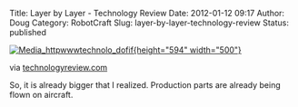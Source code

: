 Title: Layer by Layer - Technology Review
Date: 2012-01-12 09:17
Author: Doug
Category: RobotCraft
Slug: layer-by-layer-technology-review
Status: published

[![Media_httpwwwtechnolo_dofif](http://getfile0.posterous.com/getfile/files.posterous.com/littleideas/JfcfiuuFpfdqHpFisjknzgECtCwqaCsAymIGemqrGuInbjqhpbfIGGrAjGaf/media_httpwwwtechnolo_dofif.jpg.scaled500.jpg){height="594" width="500"}](http://getfile9.posterous.com/getfile/files.posterous.com/littleideas/JfcfiuuFpfdqHpFisjknzgECtCwqaCsAymIGemqrGuInbjqhpbfIGGrAjGaf/media_httpwwwtechnolo_dofif.jpg.scaled1000.jpg)

via [technologyreview.com](http://www.technologyreview.com/article/39316/?mod=MagOur)

So, it is already bigger that I realized. Production parts are already being flown on aircraft.
